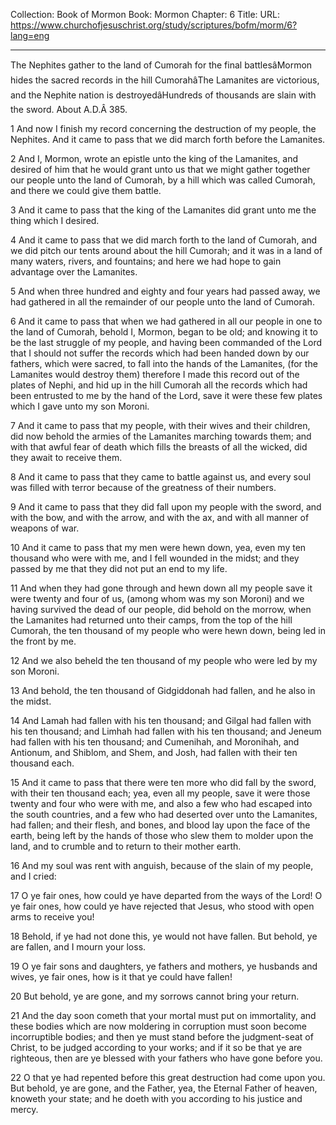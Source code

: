 Collection: Book of Mormon
Book: Mormon
Chapter: 6
Title: 
URL: https://www.churchofjesuschrist.org/study/scriptures/bofm/morm/6?lang=eng

---

The Nephites gather to the land of Cumorah for the final battlesâMormon hides the sacred records in the hill CumorahâThe Lamanites are victorious, and the Nephite nation is destroyedâHundreds of thousands are slain with the sword. About A.D.Â 385.

1 And now I finish my record concerning the destruction of my people, the Nephites. And it came to pass that we did march forth before the Lamanites.

2 And I, Mormon, wrote an epistle unto the king of the Lamanites, and desired of him that he would grant unto us that we might gather together our people unto the land of Cumorah, by a hill which was called Cumorah, and there we could give them battle.

3 And it came to pass that the king of the Lamanites did grant unto me the thing which I desired.

4 And it came to pass that we did march forth to the land of Cumorah, and we did pitch our tents around about the hill Cumorah; and it was in a land of many waters, rivers, and fountains; and here we had hope to gain advantage over the Lamanites.

5 And when three hundred and eighty and four years had passed away, we had gathered in all the remainder of our people unto the land of Cumorah.

6 And it came to pass that when we had gathered in all our people in one to the land of Cumorah, behold I, Mormon, began to be old; and knowing it to be the last struggle of my people, and having been commanded of the Lord that I should not suffer the records which had been handed down by our fathers, which were sacred, to fall into the hands of the Lamanites, (for the Lamanites would destroy them) therefore I made this record out of the plates of Nephi, and hid up in the hill Cumorah all the records which had been entrusted to me by the hand of the Lord, save it were these few plates which I gave unto my son Moroni.

7 And it came to pass that my people, with their wives and their children, did now behold the armies of the Lamanites marching towards them; and with that awful fear of death which fills the breasts of all the wicked, did they await to receive them.

8 And it came to pass that they came to battle against us, and every soul was filled with terror because of the greatness of their numbers.

9 And it came to pass that they did fall upon my people with the sword, and with the bow, and with the arrow, and with the ax, and with all manner of weapons of war.

10 And it came to pass that my men were hewn down, yea, even my ten thousand who were with me, and I fell wounded in the midst; and they passed by me that they did not put an end to my life.

11 And when they had gone through and hewn down all my people save it were twenty and four of us, (among whom was my son Moroni) and we having survived the dead of our people, did behold on the morrow, when the Lamanites had returned unto their camps, from the top of the hill Cumorah, the ten thousand of my people who were hewn down, being led in the front by me.

12 And we also beheld the ten thousand of my people who were led by my son Moroni.

13 And behold, the ten thousand of Gidgiddonah had fallen, and he also in the midst.

14 And Lamah had fallen with his ten thousand; and Gilgal had fallen with his ten thousand; and Limhah had fallen with his ten thousand; and Jeneum had fallen with his ten thousand; and Cumenihah, and Moronihah, and Antionum, and Shiblom, and Shem, and Josh, had fallen with their ten thousand each.

15 And it came to pass that there were ten more who did fall by the sword, with their ten thousand each; yea, even all my people, save it were those twenty and four who were with me, and also a few who had escaped into the south countries, and a few who had deserted over unto the Lamanites, had fallen; and their flesh, and bones, and blood lay upon the face of the earth, being left by the hands of those who slew them to molder upon the land, and to crumble and to return to their mother earth.

16 And my soul was rent with anguish, because of the slain of my people, and I cried:

17 O ye fair ones, how could ye have departed from the ways of the Lord! O ye fair ones, how could ye have rejected that Jesus, who stood with open arms to receive you!

18 Behold, if ye had not done this, ye would not have fallen. But behold, ye are fallen, and I mourn your loss.

19 O ye fair sons and daughters, ye fathers and mothers, ye husbands and wives, ye fair ones, how is it that ye could have fallen!

20 But behold, ye are gone, and my sorrows cannot bring your return.

21 And the day soon cometh that your mortal must put on immortality, and these bodies which are now moldering in corruption must soon become incorruptible bodies; and then ye must stand before the judgment-seat of Christ, to be judged according to your works; and if it so be that ye are righteous, then are ye blessed with your fathers who have gone before you.

22 O that ye had repented before this great destruction had come upon you. But behold, ye are gone, and the Father, yea, the Eternal Father of heaven, knoweth your state; and he doeth with you according to his justice and mercy.
